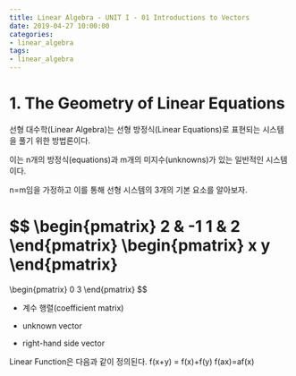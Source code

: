 ```yaml
---
title: Linear Algebra - UNIT I - 01 Introductions to Vectors
date: 2019-04-27 10:00:00
categories:
- linear_algebra
tags:
- linear_algebra
---
```


# 1. The Geometry of Linear Equations
선형 대수학(Linear Algebra)는 선형 방정식(Linear Equations)로 표현되는 시스템을 풀기 위한 방법론이다.

이는 n개의 방정식(equations)과 m개의 미지수(unknowns)가 있는 일반적인 시스템이다.

n=m임을 가정하고 이를 통해 선형 시스템의 3개의 기본 요소를 알아보자.

$$
\begin{pmatrix}
  2 & -1
  1 & 2 
\end{pmatrix}
\begin{pmatrix}
  x
  y 
\end{pmatrix}
=
\begin{pmatrix}
  0
  3
\end{pmatrix}
$$


- 계수 행렬(coefficient matrix)

- unknown vector

- right-hand side vector

Linear Function은 다음과 같이 정의된다.
f(x+y) = f(x)+f(y)
f(ax)=af(x)